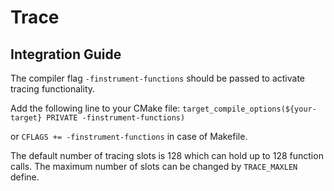 # Trace

## Integration Guide
The compiler flag `-finstrument-functions` should be passed to activate tracing
functionality.

Add the following line to your CMake file:
`target_compile_options(${your-target} PRIVATE -finstrument-functions)`

or `CFLAGS += -finstrument-functions` in case of Makefile.

The default number of tracing slots is 128 which can hold up to 128 function
calls. The maximum number of slots can be changed by `TRACE_MAXLEN` define.
